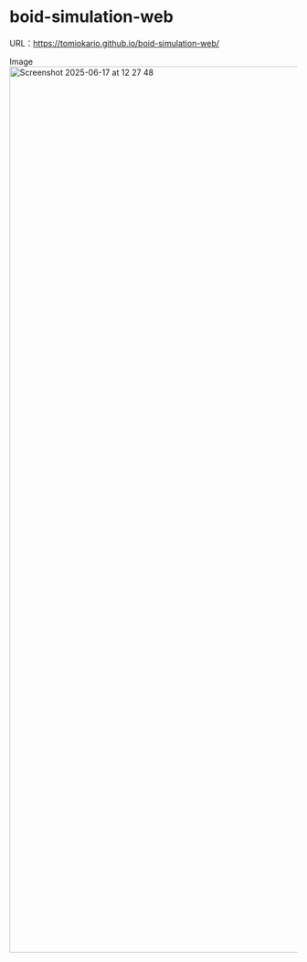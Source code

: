 # boid-simulation-web

URL：https://tomiokario.github.io/boid-simulation-web/

Image
<img width="1552" alt="Screenshot 2025-06-17 at 12 27 48" src="https://github.com/user-attachments/assets/aaea7657-c2ff-4b56-9744-7110493a00b4" />

